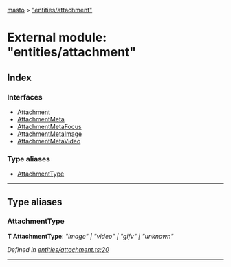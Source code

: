 [masto](../README.md) > ["entities/attachment"](../modules/_entities_attachment_.md)

# External module: "entities/attachment"

## Index

### Interfaces

* [Attachment](../interfaces/_entities_attachment_.attachment.md)
* [AttachmentMeta](../interfaces/_entities_attachment_.attachmentmeta.md)
* [AttachmentMetaFocus](../interfaces/_entities_attachment_.attachmentmetafocus.md)
* [AttachmentMetaImage](../interfaces/_entities_attachment_.attachmentmetaimage.md)
* [AttachmentMetaVideo](../interfaces/_entities_attachment_.attachmentmetavideo.md)

### Type aliases

* [AttachmentType](_entities_attachment_.md#attachmenttype)

---

## Type aliases

<a id="attachmenttype"></a>

###  AttachmentType

**Ƭ AttachmentType**: *"image" \| "video" \| "gifv" \| "unknown"*

*Defined in [entities/attachment.ts:20](https://github.com/neet/masto.js/blob/b4e0b0f/src/entities/attachment.ts#L20)*

___

